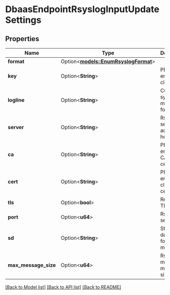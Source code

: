 # DbaasEndpointRsyslogInputUpdateSettings

## Properties

Name | Type | Description | Notes
------------ | ------------- | ------------- | -------------
**format** | Option<[**models::EnumRsyslogFormat**](enum-rsyslog-format.md)> |  | [optional]
**key** | Option<**String**> | PEM encoded client key | [optional]
**logline** | Option<**String**> | Custom syslog message format | [optional]
**server** | Option<**String**> | Rsyslog server IP address or hostname | [optional]
**ca** | Option<**String**> | PEM encoded CA certificate | [optional]
**cert** | Option<**String**> | PEM encoded client certificate | [optional]
**tls** | Option<**bool**> | Require TLS | [optional]
**port** | Option<**u64**> | Rsyslog server port | [optional]
**sd** | Option<**String**> | Structured data block for log message | [optional]
**max_message_size** | Option<**u64**> | Rsyslog max message size | [optional]

[[Back to Model list]](../README.md#documentation-for-models) [[Back to API list]](../README.md#documentation-for-api-endpoints) [[Back to README]](../README.md)


